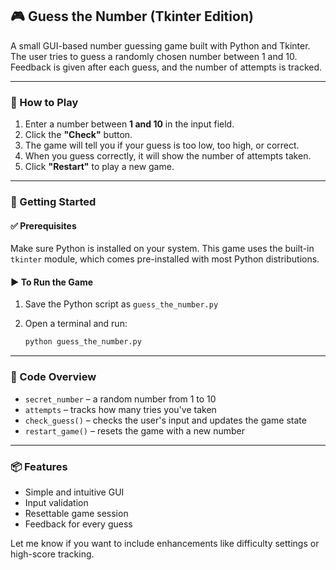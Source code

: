 ## 🎮 Guess the Number (Tkinter Edition)

A small GUI-based number guessing game built with Python and Tkinter. The user tries to guess a randomly chosen number between 1 and 10. Feedback is given after each guess, and the number of attempts is tracked.

---

### 🧠 How to Play

1. Enter a number between **1 and 10** in the input field.
2. Click the **"Check"** button.
3. The game will tell you if your guess is too low, too high, or correct.
4. When you guess correctly, it will show the number of attempts taken.
5. Click **"Restart"** to play a new game.

---

### 🚀 Getting Started

#### ✅ Prerequisites

Make sure Python is installed on your system. This game uses the built-in `tkinter` module, which comes pre-installed with most Python distributions.

#### ▶️ To Run the Game

1. Save the Python script as `guess_the_number.py`
2. Open a terminal and run:

   ```bash
   python guess_the_number.py
   ```

---

### 🧾 Code Overview

* `secret_number` – a random number from 1 to 10
* `attempts` – tracks how many tries you've taken
* `check_guess()` – checks the user's input and updates the game state
* `restart_game()` – resets the game with a new number

---

### 📦 Features

* Simple and intuitive GUI
* Input validation
* Resettable game session
* Feedback for every guess


Let me know if you want to include enhancements like difficulty settings or high-score tracking.
